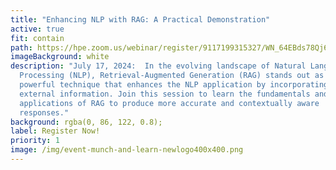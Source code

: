 ```yaml
---
title: "Enhancing NLP with RAG: A Practical Demonstration"
active: true
fit: contain
path: https://hpe.zoom.us/webinar/register/9117199315327/WN_64EBds78Qj6NMiV30FFGRg
imageBackground: white
description: "July 17, 2024:  In the evolving landscape of Natural Language
  Processing (NLP), Retrieval-Augmented Generation (RAG) stands out as a
  powerful technique that enhances the NLP application by incorporating relevant
  external information. Join this session to learn the fundamentals and
  applications of RAG to produce more accurate and contextually aware
  responses."
background: rgba(0, 86, 122, 0.8);
label: Register Now!
priority: 1
image: /img/event-munch-and-learn-newlogo400x400.png
---
```

